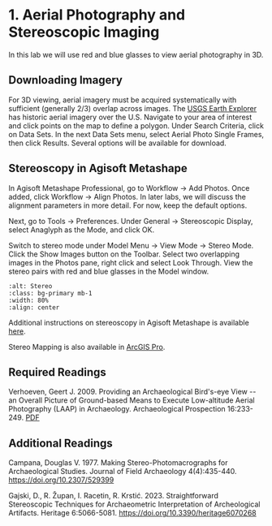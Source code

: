 # 1. Aerial Photography and Stereoscopic Imaging

In this lab we will use red and blue glasses to view aerial photography in 3D.

## Downloading Imagery

For 3D viewing, aerial imagery must be acquired systematically with sufficient (generally 2/3) overlap across images. The [USGS Earth Explorer](https://earthexplorer.usgs.gov/) has historic aerial imagery over the U.S. Navigate to your area of interest and click points on the map to define a polygon. Under Search Criteria, click on Data Sets. In the next Data Sets menu, select Aerial Photo Single Frames, then click Results. Several options will be available for download.

## Stereoscopy in Agisoft Metashape

In Agisoft Metashape Professional, go to Workflow -> Add Photos. Once added, click Workflow -> Align Photos. In later labs, we will discuss the alignment parameters in more detail. For now, keep the default options.

Next, go to Tools -> Preferences. Under General -> Stereoscopic Display, select Anaglyph as the Mode, and click OK.

Switch to stereo mode under Model Menu -> View Mode -> Stereo Mode. Click the Show Images button on the Toolbar. Select two overlapping images in the Photos pane, right click and select Look Through. View the stereo pairs with red and blue glasses in the Model window.

```{image} /images/stereo.jpg
:alt: Stereo
:class: bg-primary mb-1
:width: 80%
:align: center
```

Additional instructions on stereoscopy in Agisoft Metashape is available [here](https://agisoft.freshdesk.com/support/solutions/articles/31000153699-stereo-pair-selection-measurements-and-navigation).

Stereo Mapping is also available in [ArcGIS Pro](https://pro.arcgis.com/en/pro-app/latest/help/analysis/image-analyst/introduction-to-stereo-mapping.htm).

## Required Readings

Verhoeven, Geert J. 2009. Providing an Archaeological Bird's-eye View -- an Overall 
Picture of Ground-based Means to Execute Low-altitude Aerial Photography (LAAP) in
Archaeology. Archaeological Prospection 16:233-249. [PDF](https://www.academia.edu/423604/Providing_An_Archaeological_Birds_eye_View_an_Overall_Picture_of_Ground_based_Means_to_Execute_Low_altitude_Aerial_Photography_LAAP_In_Archaeology)

## Additional Readings

Campana, Douglas V. 1977. Making Stereo-Photomacrographs for Archaeological Studies. Journal of Field Archaeology 4(4):435-440. <https://doi.org/10.2307/529399>

Gajski, D., R. Župan, I. Racetin, R. Krstić. 2023. Straightforward Stereoscopic 
Techniques for Archaeometric Interpretation of Archeological Artifacts. 
Heritage 6:5066-5081. <https://doi.org/10.3390/heritage6070268>